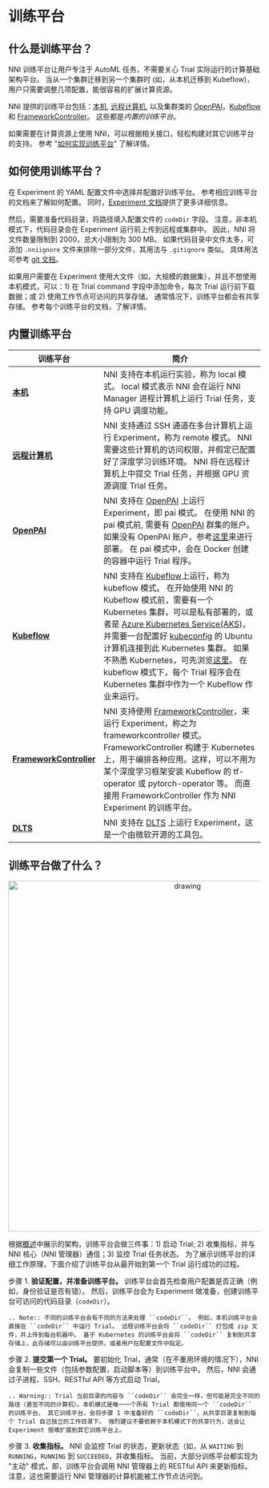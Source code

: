 # 训练平台

## 什么是训练平台？

NNI 训练平台让用户专注于 AutoML 任务，不需要关心 Trial 实际运行的计算基础架构平台。 当从一个集群迁移到另一个集群时 (如，从本机迁移到 Kubeflow)，用户只需要调整几项配置，能很容易的扩展计算资源。

NNI 提供的训练平台包括：[本机](./LocalMode.md), [远程计算机](./RemoteMachineMode.md), 以及集群类的 [OpenPAI](./PaiMode.md)，[Kubeflow](./KubeflowMode.md) 和 [FrameworkController](./FrameworkControllerMode.md)。 这些都是*内置的训练平台*。

如果需要在计算资源上使用 NNI，可以根据相关接口，轻松构建对其它训练平台的支持。 参考 "[如何实现训练平台](./HowToImplementTrainingService)" 了解详情。

## 如何使用训练平台？

在 Experiment 的 YAML 配置文件中选择并配置好训练平台。 参考相应训练平台的文档来了解如何配置。 同时，[Experiment 文档](../Tutorial/ExperimentConfig)提供了更多详细信息。

然后，需要准备代码目录，将路径填入配置文件的 `codeDir` 字段。 注意，非本机模式下，代码目录会在 Experiment 运行前上传到远程或集群中。 因此，NNI 将文件数量限制到 2000，总大小限制为 300 MB。 如果代码目录中文件太多，可添加 `.nniignore` 文件来排除一部分文件，其用法与 `.gitignore` 类似。 具体用法可参考 [git 文档](https://git-scm.com/docs/gitignore#_pattern_format)。

如果用户需要在 Experiment 使用大文件（如，大规模的数据集），并且不想使用本机模式，可以：1) 在 Trial command 字段中添加命令，每次 Trial 运行前下载数据；或 2) 使用工作节点可访问的共享存储。 通常情况下，训练平台都会有共享存储。 参考每个训练平台的文档，了解详情。

## 内置训练平台

| 训练平台                                                      | 简介                                                                                                                                                                                                                                                                                                                                                                                                                                                                                                                                     |
| --------------------------------------------------------- | -------------------------------------------------------------------------------------------------------------------------------------------------------------------------------------------------------------------------------------------------------------------------------------------------------------------------------------------------------------------------------------------------------------------------------------------------------------------------------------------------------------------------------------- |
| [__本机__](./LocalMode.html)                                | NNI 支持在本机运行实验，称为 local 模式。 local 模式表示 NNI 会在运行 NNI Manager 进程计算机上运行 Trial 任务，支持 GPU 调度功能。                                                                                                                                                                                                                                                                                                                                                                                                                                              |
| [__远程计算机__](./RemoteMachineMode.html)                     | NNI 支持通过 SSH 通道在多台计算机上运行 Experiment，称为 remote 模式。 NNI 需要这些计算机的访问权限，并假定已配置好了深度学习训练环境。 NNI 将在远程计算机上中提交 Trial 任务，并根据 GPU 资源调度 Trial 任务。                                                                                                                                                                                                                                                                                                                                                                                                   |
| [__OpenPAI__](./PaiMode.html)                             | NNI 支持在 [OpenPAI](https://github.com/Microsoft/pai) 上运行 Experiment，即 pai 模式。 在使用 NNI 的 pai 模式前, 需要有 [OpenPAI](https://github.com/Microsoft/pai) 群集的账户。 如果没有 OpenPAI 账户，参考[这里](https://github.com/Microsoft/pai#how-to-deploy)来进行部署。 在 pai 模式中，会在 Docker 创建的容器中运行 Trial 程序。                                                                                                                                                                                                                                                             |
| [__Kubeflow__](./KubeflowMode.html)                       | NNI 支持在 [Kubeflow](https://github.com/kubeflow/kubeflow)上运行，称为 kubeflow 模式。 在开始使用 NNI 的 Kubeflow 模式前，需要有一个 Kubernetes 集群，可以是私有部署的，或者是 [Azure Kubernetes Service(AKS)](https://azure.microsoft.com/zh-cn/services/kubernetes-service/)，并需要一台配置好 [kubeconfig](https://kubernetes.io/docs/concepts/configuration/organize-cluster-access-kubeconfig/) 的 Ubuntu 计算机连接到此 Kubernetes 集群。 如果不熟悉 Kubernetes，可先浏览[这里](https://kubernetes.io/docs/tutorials/kubernetes-basics/)。 在 kubeflow 模式下，每个 Trial 程序会在 Kubernetes 集群中作为一个 Kubeflow 作业来运行。 |
| [__FrameworkController__](./FrameworkControllerMode.html) | NNI 支持使用 [FrameworkController](https://github.com/Microsoft/frameworkcontroller)，来运行 Experiment，称之为 frameworkcontroller 模式。 FrameworkController 构建于 Kubernetes 上，用于编排各种应用。这样，可以不用为某个深度学习框架安装 Kubeflow 的 tf-operator 或 pytorch-operator 等。 而直接用 FrameworkController 作为 NNI Experiment 的训练平台。                                                                                                                                                                                                                                            |
| [__DLTS__](./DLTSMode.html)                               | NNI 支持在 [DLTS](https://github.com/microsoft/DLWorkspace.git) 上运行 Experiment，这是一个由微软开源的工具包。                                                                                                                                                                                                                                                                                                                                                                                                                                             |

## 训练平台做了什么？

<p align="center">
<img src="https://user-images.githubusercontent.com/23273522/51816536-ed055580-2301-11e9-8ad8-605a79ee1b9a.png" alt="drawing" width="700"/>
</p>

根据[概述](../Overview)中展示的架构，训练平台会做三件事：1) 启动 Trial; 2) 收集指标，并与 NNI 核心（NNI 管理器）通信；3) 监控 Trial 任务状态。 为了展示训练平台的详细工作原理，下面介绍了训练平台从最开始到第一个 Trial 运行成功的过程。

步骤 1. **验证配置，并准备训练平台。** 训练平台会首先检查用户配置是否正确（例如，身份验证是否有错）。 然后，训练平台会为 Experiment 做准备，创建训练平台可访问的代码目录（`codeDir`）。

```eval_rst
.. Note:: 不同的训练平台会有不同的方法来处理 ``codeDir``。 例如，本机训练平台会直接在 ``codeDir`` 中运行 Trial。 远程训练平台会将 ``codeDir`` 打包成 zip 文件，并上传到每台机器中。 基于 Kubernetes 的训练平台会将 ``codeDir`` 复制到共享存储上，此存储可以由训练平台提供，或者用户在配置文件中指定。
```

步骤 2. **提交第一个 Trial。** 要初始化 Trial，通常（在不重用环境的情况下），NNI 会复制一些文件（包括参数配置，启动脚本等）到训练平台中。 然后，NNI 会通过子进程、SSH、RESTful API 等方式启动 Trial。

```eval_rst
.. Warning:: Trial 当前目录的内容与 ``codeDir`` 会完全一样，但可能是完全不同的路径（甚至不同的计算机）。本机模式是唯一一个所有 Trial 都使用同一个 ``codeDir`` 的训练平台。 其它训练平台，会将步骤 1 中准备好的 ``codeDir``，从共享目录复制到每个 Trial 自己独立的工作目录下。 强烈建议不要依赖于本机模式下的共享行为，这会让 Experiment 很难扩展到其它训练平台上。
```

步骤 3. **收集指标。**  NNI 会监控 Trial 的状态，更新状态（如，从 `WAITING` 到 `RUNNING`，`RUNNING` 到 `SUCCEEDED`，并收集指标。 当前，大部分训练平台都实现为 "主动" 模式，即，训练平台会调用 NNI 管理器上的 RESTful API 来更新指标。 注意，这也需要运行 NNI 管理器的计算机能被工作节点访问到。
